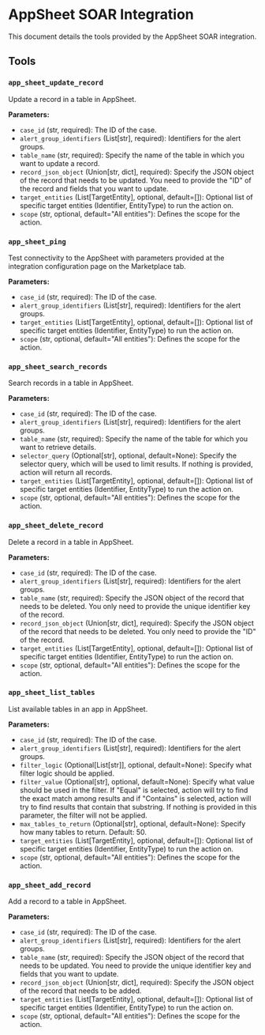 # AppSheet SOAR Integration

This document details the tools provided by the AppSheet SOAR integration.

## Tools

### `app_sheet_update_record`

Update a record in a table in AppSheet.

**Parameters:**

*   `case_id` (str, required): The ID of the case.
*   `alert_group_identifiers` (List[str], required): Identifiers for the alert groups.
*   `table_name` (str, required): Specify the name of the table in which you want to update a record.
*   `record_json_object` (Union[str, dict], required): Specify the JSON object of the record that needs to be updated. You need to provide the "ID" of the record and fields that you want to update.
*   `target_entities` (List[TargetEntity], optional, default=[]): Optional list of specific target entities (Identifier, EntityType) to run the action on.
*   `scope` (str, optional, default="All entities"): Defines the scope for the action.

### `app_sheet_ping`

Test connectivity to the AppSheet with parameters provided at the integration configuration page on the Marketplace tab.

**Parameters:**

*   `case_id` (str, required): The ID of the case.
*   `alert_group_identifiers` (List[str], required): Identifiers for the alert groups.
*   `target_entities` (List[TargetEntity], optional, default=[]): Optional list of specific target entities (Identifier, EntityType) to run the action on.
*   `scope` (str, optional, default="All entities"): Defines the scope for the action.

### `app_sheet_search_records`

Search records in a table in AppSheet.

**Parameters:**

*   `case_id` (str, required): The ID of the case.
*   `alert_group_identifiers` (List[str], required): Identifiers for the alert groups.
*   `table_name` (str, required): Specify the name of the table for which you want to retrieve details.
*   `selector_query` (Optional[str], optional, default=None): Specify the selector query, which will be used to limit results. If nothing is provided, action will return all records.
*   `target_entities` (List[TargetEntity], optional, default=[]): Optional list of specific target entities (Identifier, EntityType) to run the action on.
*   `scope` (str, optional, default="All entities"): Defines the scope for the action.

### `app_sheet_delete_record`

Delete a record in a table in AppSheet.

**Parameters:**

*   `case_id` (str, required): The ID of the case.
*   `alert_group_identifiers` (List[str], required): Identifiers for the alert groups.
*   `table_name` (str, required): Specify the JSON object of the record that needs to be deleted. You only need to provide the unique identifier key of the record.
*   `record_json_object` (Union[str, dict], required): Specify the JSON object of the record that needs to be deleted. You only need to provide the "ID" of the record.
*   `target_entities` (List[TargetEntity], optional, default=[]): Optional list of specific target entities (Identifier, EntityType) to run the action on.
*   `scope` (str, optional, default="All entities"): Defines the scope for the action.

### `app_sheet_list_tables`

List available tables in an app in AppSheet.

**Parameters:**

*   `case_id` (str, required): The ID of the case.
*   `alert_group_identifiers` (List[str], required): Identifiers for the alert groups.
*   `filter_logic` (Optional[List[str]], optional, default=None): Specify what filter logic should be applied.
*   `filter_value` (Optional[str], optional, default=None): Specify what value should be used in the filter. If "Equal" is selected, action will try to find the exact match among results and if "Contains" is selected, action will try to find results that contain that substring. If nothing is provided in this parameter, the filter will not be applied.
*   `max_tables_to_return` (Optional[str], optional, default=None): Specify how many tables to return. Default: 50.
*   `target_entities` (List[TargetEntity], optional, default=[]): Optional list of specific target entities (Identifier, EntityType) to run the action on.
*   `scope` (str, optional, default="All entities"): Defines the scope for the action.

### `app_sheet_add_record`

Add a record to a table in AppSheet.

**Parameters:**

*   `case_id` (str, required): The ID of the case.
*   `alert_group_identifiers` (List[str], required): Identifiers for the alert groups.
*   `table_name` (str, required): Specify the JSON object of the record that needs to be updated. You need to provide the unique identifier key and fields that you want to update.
*   `record_json_object` (Union[str, dict], required): Specify the JSON object of the record that needs to be added.
*   `target_entities` (List[TargetEntity], optional, default=[]): Optional list of specific target entities (Identifier, EntityType) to run the action on.
*   `scope` (str, optional, default="All entities"): Defines the scope for the action.
